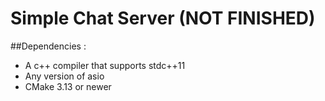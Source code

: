 # Simple Chat Server **(NOT FINISHED)**

##Dependencies : 
- A c++ compiler that supports stdc++11
- Any version of asio
- CMake 3.13 or newer
